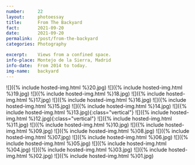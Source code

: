 ```yaml
---
number:		22
layout:		photoessay
title:		From The Backyard
fact:		2021-09-20
date:		2021-09-20
permalink: 	/post/from-the-backyard
categories:	Photography

excerpt: 	Views from a confined space.
info-place: Montejo de la Sierra, Madrid
info-date:	From 2014 to today.
img-name:	backyard
---
```


<div class="gallery-{{ page.layout }}" markdown="1">

![]({% include hosted-img.html %}20.jpg)
![]({% include hosted-img.html %}19.jpg)
![]({% include hosted-img.html %}18.jpg)
![]({% include hosted-img.html %}17.jpg)
![]({% include hosted-img.html %}16.jpg)
![]({% include hosted-img.html %}15.jpg)
![]({% include hosted-img.html %}14.jpg)
![]({% include hosted-img.html %}13.jpg){:class="vertical"}
![]({% include hosted-img.html %}12.jpg){:class="vertical"}
![]({% include hosted-img.html %}11.jpg)
![]({% include hosted-img.html %}10.jpg)
![]({% include hosted-img.html %}09.jpg)
![]({% include hosted-img.html %}08.jpg)
![]({% include hosted-img.html %}07.jpg)
![]({% include hosted-img.html %}06.jpg)
![]({% include hosted-img.html %}05.jpg)
![]({% include hosted-img.html %}04.jpg)
![]({% include hosted-img.html %}03.jpg)
![]({% include hosted-img.html %}02.jpg)
![]({% include hosted-img.html %}01.jpg)

</div>
